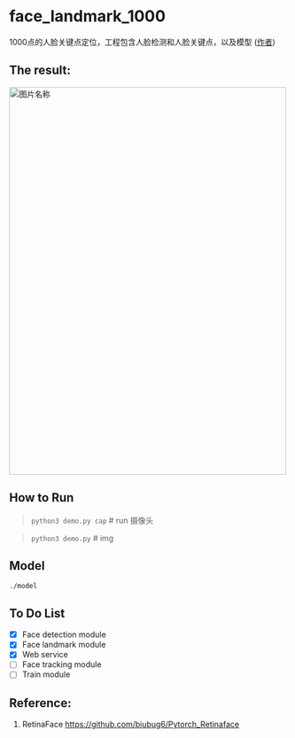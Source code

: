 # face_landmark_1000

1000点的人脸关键点定位，工程包含人脸检测和人脸关键点，以及模型 ([作者](https://github.com/you-old/FaceLandmark1000))



## The result:

<img src="./data/result.jpg" width = "500" height = "700" alt="图片名称" align=center />

## How to Run

> `python3 demo.py cap`  # run 摄像头

> `python3 demo.py`  # img

## Model

`./model`

## To Do List

- [x] Face detection module
- [x] Face landmark module
- [x] Web service
- [ ] Face tracking module
- [ ] Train module

## Reference:

1. RetinaFace https://github.com/biubug6/Pytorch_Retinaface



